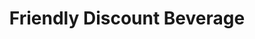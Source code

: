---
title: "Friendly Discount Beverage"
url: /portland/friendly-discount-beverage/
shop: alcohol
---
